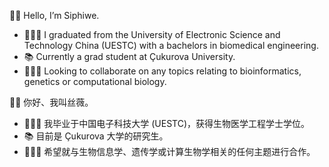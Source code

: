  👋🏽 Hello, I’m Siphiwe. 
 - 👩🏾‍🎓 I graduated from the University of Electronic Science and Technology China (UESTC) with a bachelors in biomedical engineering. 
 - 📚 Currently a grad student at Çukurova University. 
 - 👩🏾‍💻 Looking to collaborate on any topics relating to bioinformatics, genetics or computational biology. 


 👋🏽 你好、我叫丝薇。
 - 👩🏾‍🎓 我毕业于中国电子科技大学 (UESTC)，获得生物医学工程学士学位。
 - 📚 目前是 Çukurova 大学的研究生。
 - 👩🏾‍💻 希望就与生物信息学、遗传学或计算生物学相关的任何主题进行合作。

<!---
siphiwemoyo/siphiwemoyo is a ✨ special ✨ repository because its `README.md` (this file) appears on your GitHub profile.
You can click the Preview link to take a look at your changes.
--->
